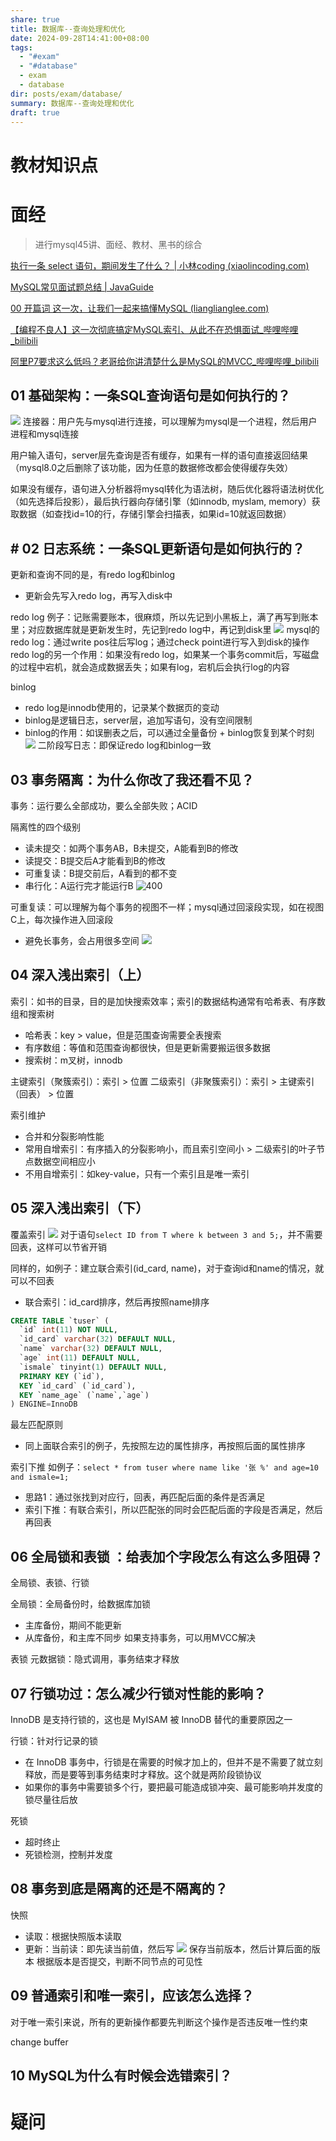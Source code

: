 ```yaml
---
share: true
title: 数据库--查询处理和优化
date: 2024-09-28T14:41:00+08:00
tags:
  - "#exam"
  - "#database"
  - exam
  - database
dir: posts/exam/database/
summary: 数据库--查询处理和优化
draft: true
---
```


# 教材知识点



# 面经

> 进行mysql45讲、面经、教材、黑书的综合

[执行一条 select 语句，期间发生了什么？ | 小林coding (xiaolincoding.com)](https://xiaolincoding.com/mysql/base/how_select.html)

[MySQL常见面试题总结 | JavaGuide](https://javaguide.cn/database/mysql/mysql-questions-01.html)

[00 开篇词 这一次，让我们一起来搞懂MySQL (lianglianglee.com)](https://learn.lianglianglee.com/%E4%B8%93%E6%A0%8F/MySQL%E5%AE%9E%E6%88%9845%E8%AE%B2/00%20%E5%BC%80%E7%AF%87%E8%AF%8D%20%20%E8%BF%99%E4%B8%80%E6%AC%A1%EF%BC%8C%E8%AE%A9%E6%88%91%E4%BB%AC%E4%B8%80%E8%B5%B7%E6%9D%A5%E6%90%9E%E6%87%82MySQL.md)

[【编程不良人】这一次彻底搞定MySQL索引、从此不在恐惧面试_哔哩哔哩_bilibili](https://www.bilibili.com/video/BV19y4y127h4/?vd_source=773a63398bea4e166f99c44cae6bee92)

[阿里P7要求这么低吗？老哥给你讲清楚什么是MySQL的MVCC_哔哩哔哩_bilibili](https://www.bilibili.com/video/BV1t5411u7Fg/?vd_source=773a63398bea4e166f99c44cae6bee92)

## 01 基础架构：一条SQL查询语句是如何执行的？

![](/blog/images/Pasted%20image%2020240928223804.png)
连接器：用户先与mysql进行连接，可以理解为mysql是一个进程，然后用户进程和mysql连接

用户输入语句，server层先查询是否有缓存，如果有一样的语句直接返回结果（mysql8.0之后删除了该功能，因为任意的数据修改都会使得缓存失效）

如果没有缓存，语句进入分析器将mysql转化为语法树，随后优化器将语法树优化（如先选择后投影），最后执行器向存储引擎（如innodb, myslam, memory）获取数据（如查找id=10的行，存储引擎会扫描表，如果id=10就返回数据）

## # 02 日志系统：一条SQL更新语句是如何执行的？

更新和查询不同的是，有redo log和binlog
- 更新会先写入redo log，再写入disk中

redo log
例子：记账需要账本，很麻烦，所以先记到小黑板上，满了再写到账本里；对应数据库就是更新发生时，先记到redo log中，再记到disk里
![](/blog/images/Pasted%20image%2020240928235408.png)
mysql的redo log：通过write pos往后写log；通过check point进行写入到disk的操作
redo log的另一个作用：如果没有redo log，如果某一个事务commit后，写磁盘的过程中宕机，就会造成数据丢失；如果有log，宕机后会执行log的内容

binlog
- redo log是innodb使用的，记录某个数据页的变动
- binlog是逻辑日志，server层，追加写语句，没有空间限制
- binlog的作用：如误删表之后，可以通过全量备份 + binlog恢复到某个时刻
![](/blog/images/Pasted%20image%2020240928235814.png)
二阶段写日志：即保证redo log和binlog一致


## 03 事务隔离：为什么你改了我还看不见？

事务：运行要么全部成功，要么全部失败；ACID

隔离性的四个级别
- 读未提交：如两个事务AB，B未提交，A能看到B的修改
- 读提交：B提交后A才能看到B的修改
- 可重复读：B提交前后，A看到的都不变
- 串行化：A运行完才能运行B
![400](/blog/images/Pasted%20image%2020240929131606.png)

可重复读：可以理解为每个事务的视图不一样；mysql通过回滚段实现，如在视图C上，每次操作进入回滚段
- 避免长事务，会占用很多空间
![](/blog/images/Pasted%20image%2020240929131725.png)


## 04 深入浅出索引（上）

索引：如书的目录，目的是加快搜索效率；索引的数据结构通常有哈希表、有序数组和搜索树
- 哈希表：key > value，但是范围查询需要全表搜索
- 有序数组：等值和范围查询都很快，但是更新需要搬运很多数据
- 搜索树：m叉树，innodb

主键索引（聚簇索引）：索引 > 位置
二级索引（非聚簇索引）：索引 > 主键索引（回表） > 位置

索引维护
- 合并和分裂影响性能
- 常用自增索引：有序插入的分裂影响小，而且索引空间小 > 二级索引的叶子节点数据空间相应小
- 不用自增索引：如key-value，只有一个索引且是唯一索引

## 05 深入浅出索引（下）

覆盖索引
![](/blog/images/Pasted%20image%2020240929150143.png)
对于语句`select ID from T where k between 3 and 5;`，并不需要回表，这样可以节省开销

同样的，如例子：建立联合索引(id_card, name)，对于查询id和name的情况，就可以不回表
- 联合索引：id_card排序，然后再按照name排序
```sql
CREATE TABLE `tuser` (
  `id` int(11) NOT NULL,
  `id_card` varchar(32) DEFAULT NULL,
  `name` varchar(32) DEFAULT NULL,
  `age` int(11) DEFAULT NULL,
  `ismale` tinyint(1) DEFAULT NULL,
  PRIMARY KEY (`id`),
  KEY `id_card` (`id_card`),
  KEY `name_age` (`name`,`age`)
) ENGINE=InnoDB
```

最左匹配原则
- 同上面联合索引的例子，先按照左边的属性排序，再按照后面的属性排序

索引下推
如例子：`select * from tuser where name like '张 %' and age=10 and ismale=1;`
- 思路1：通过张找到对应行，回表，再匹配后面的条件是否满足
- 索引下推：有联合索引，所以匹配张的同时会匹配后面的字段是否满足，然后再回表

## 06 全局锁和表锁 ：给表加个字段怎么有这么多阻碍？

全局锁、表锁、行锁

全局锁：全局备份时，给数据库加锁
- 主库备份，期间不能更新
- 从库备份，和主库不同步
如果支持事务，可以用MVCC解决

表锁
元数据锁：隐式调用，事务结束才释放

## 07 行锁功过：怎么减少行锁对性能的影响？

InnoDB 是支持行锁的，这也是 MyISAM 被 InnoDB 替代的重要原因之一

行锁：针对行记录的锁
- 在 InnoDB 事务中，行锁是在需要的时候才加上的，但并不是不需要了就立刻释放，而是要等到事务结束时才释放。这个就是两阶段锁协议
- 如果你的事务中需要锁多个行，要把最可能造成锁冲突、最可能影响并发度的锁尽量往后放

死锁
- 超时终止
- 死锁检测，控制并发度

## 08 事务到底是隔离的还是不隔离的？

快照
- 读取：根据快照版本读取
- 更新：当前读：即先读当前值，然后写
![](/blog/images/Pasted%20image%2020241002205800.png)
保存当前版本，然后计算后面的版本
根据版本是否提交，判断不同节点的可见性

## 09 普通索引和唯一索引，应该怎么选择？

对于唯一索引来说，所有的更新操作都要先判断这个操作是否违反唯一性约束

change buffer

## 10 MySQL为什么有时候会选错索引？



# 疑问
